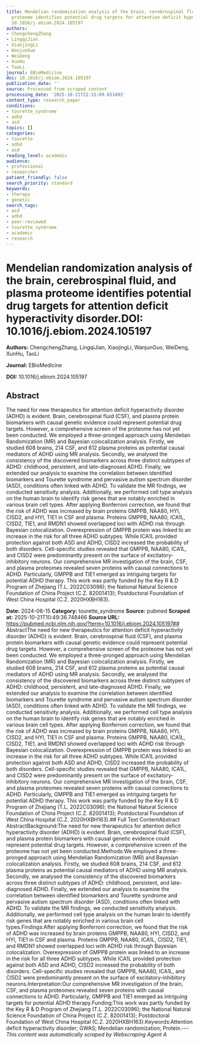 ```yaml
---
title: Mendelian randomization analysis of the brain, cerebrospinal fluid, and plasma
  proteome identifies potential drug targets for attention deficit hyperactivity disorder.**DOI:**
  10.1016/j.ebiom.2024.105197
authors:
- ChengchengZhang
- LingqiJian
- XiaojingLi
- WanjunGuo
- WeiDeng
- XunHu
- TaoLi
journal: EBioMedicine
doi: 10.1016/j.ebiom.2024.105197
publication_date: ''
source: Processed from scraped content
processing_date: '2025-10-21T22:15:09.651493'
content_type: research_paper
conditions:
- tourette_syndrome
- adhd
- asd
topics: []
categories:
- tourette
- adhd
- asd
reading_level: academic
audience:
- professional
- researcher
patient_friendly: false
search_priority: standard
keywords:
- therapy
- genetic
search_tags:
- asd
- adhd
- peer-reviewed
- tourette_syndrome
- academic
- research
---
```


# Mendelian randomization analysis of the brain, cerebrospinal fluid, and plasma proteome identifies potential drug targets for attention deficit hyperactivity disorder.**DOI:** 10.1016/j.ebiom.2024.105197

**Authors:** ChengchengZhang, LingqiJian, XiaojingLi, WanjunGuo, WeiDeng, XunHu, TaoLi

**Journal:** EBioMedicine

**DOI:** 10.1016/j.ebiom.2024.105197

## Abstract

The need for new therapeutics for attention deficit hyperactivity disorder (ADHD) is evident. Brain, cerebrospinal fluid (CSF), and plasma protein biomarkers with causal genetic evidence could represent potential drug targets. However, a comprehensive screen of the proteome has not yet been conducted.
We employed a three-pronged approach using Mendelian Randomization (MR) and Bayesian colocalization analysis. Firstly, we studied 608 brains, 214 CSF, and 612 plasma proteins as potential causal mediators of ADHD using MR analysis. Secondly, we analysed the consistency of the discovered biomarkers across three distinct subtypes of ADHD: childhood, persistent, and late-diagnosed ADHD. Finally, we extended our analysis to examine the correlation between identified biomarkers and Tourette syndrome and pervasive autism spectrum disorder (ASD), conditions often linked with ADHD. To validate the MR findings, we conducted sensitivity analysis. Additionally, we performed cell type analysis on the human brain to identify risk genes that are notably enriched in various brain cell types.
After applying Bonferroni correction, we found that the risk of ADHD was increased by brain proteins GMPPB, NAA80, HYI, CISD2, and HYI, TIE1 in CSF and plasma. Proteins GMPPB, NAA80, ICA1L, CISD2, TIE1, and RMDN1 showed overlapped loci with ADHD risk through Bayesian colocalization. Overexpression of GMPPB protein was linked to an increase in the risk for all three ADHD subtypes. While ICA1L provided protection against both ASD and ADHD, CISD2 increased the probability of both disorders. Cell-specific studies revealed that GMPPB, NAA80, ICA1L, and CISD2 were predominantly present on the surface of excitatory-inhibitory neurons.
Our comprehensive MR investigation of the brain, CSF, and plasma proteomes revealed seven proteins with causal connections to ADHD. Particularly, GMPPB and TIE1 emerged as intriguing targets for potential ADHD therapy.
This work was partly funded by the Key R & D Program of Zhejiang (T.L. 2022C03096); the National Natural Science Foundation of China Project (C.Z. 82001413); Postdoctoral Foundation of West China Hospital (C.Z. 2020HXBH163).

**Date:** 2024-06-15
**Category:** tourette_syndrome
**Source:** pubmed
**Scraped at:** 2025-10-21T10:49:36.748466
**Source URL:** https://pubmed.ncbi.nlm.nih.gov/?term=10.1016/j.ebiom.2024.105197## AbstractThe need for new therapeutics for attention deficit hyperactivity disorder (ADHD) is evident. Brain, cerebrospinal fluid (CSF), and plasma protein biomarkers with causal genetic evidence could represent potential drug targets. However, a comprehensive screen of the proteome has not yet been conducted.
We employed a three-pronged approach using Mendelian Randomization (MR) and Bayesian colocalization analysis. Firstly, we studied 608 brains, 214 CSF, and 612 plasma proteins as potential causal mediators of ADHD using MR analysis. Secondly, we analysed the consistency of the discovered biomarkers across three distinct subtypes of ADHD: childhood, persistent, and late-diagnosed ADHD. Finally, we extended our analysis to examine the correlation between identified biomarkers and Tourette syndrome and pervasive autism spectrum disorder (ASD), conditions often linked with ADHD. To validate the MR findings, we conducted sensitivity analysis. Additionally, we performed cell type analysis on the human brain to identify risk genes that are notably enriched in various brain cell types.
After applying Bonferroni correction, we found that the risk of ADHD was increased by brain proteins GMPPB, NAA80, HYI, CISD2, and HYI, TIE1 in CSF and plasma. Proteins GMPPB, NAA80, ICA1L, CISD2, TIE1, and RMDN1 showed overlapped loci with ADHD risk through Bayesian colocalization. Overexpression of GMPPB protein was linked to an increase in the risk for all three ADHD subtypes. While ICA1L provided protection against both ASD and ADHD, CISD2 increased the probability of both disorders. Cell-specific studies revealed that GMPPB, NAA80, ICA1L, and CISD2 were predominantly present on the surface of excitatory-inhibitory neurons.
Our comprehensive MR investigation of the brain, CSF, and plasma proteomes revealed seven proteins with causal connections to ADHD. Particularly, GMPPB and TIE1 emerged as intriguing targets for potential ADHD therapy.
This work was partly funded by the Key R & D Program of Zhejiang (T.L. 2022C03096); the National Natural Science Foundation of China Project (C.Z. 82001413); Postdoctoral Foundation of West China Hospital (C.Z. 2020HXBH163).## Full Text ContentAbstract AbstractBackground:The need for new therapeutics for attention deficit hyperactivity disorder (ADHD) is evident. Brain, cerebrospinal fluid (CSF), and plasma protein biomarkers with causal genetic evidence could represent potential drug targets. However, a comprehensive screen of the proteome has not yet been conducted.Methods:We employed a three-pronged approach using Mendelian Randomization (MR) and Bayesian colocalization analysis. Firstly, we studied 608 brains, 214 CSF, and 612 plasma proteins as potential causal mediators of ADHD using MR analysis. Secondly, we analysed the consistency of the discovered biomarkers across three distinct subtypes of ADHD: childhood, persistent, and late-diagnosed ADHD. Finally, we extended our analysis to examine the correlation between identified biomarkers and Tourette syndrome and pervasive autism spectrum disorder (ASD), conditions often linked with ADHD. To validate the MR findings, we conducted sensitivity analysis. Additionally, we performed cell type analysis on the human brain to identify risk genes that are notably enriched in various brain cell types.Findings:After applying Bonferroni correction, we found that the risk of ADHD was increased by brain proteins GMPPB, NAA80, HYI, CISD2, and HYI, TIE1 in CSF and plasma. Proteins GMPPB, NAA80, ICA1L, CISD2, TIE1, and RMDN1 showed overlapped loci with ADHD risk through Bayesian colocalization. Overexpression of GMPPB protein was linked to an increase in the risk for all three ADHD subtypes. While ICA1L provided protection against both ASD and ADHD, CISD2 increased the probability of both disorders. Cell-specific studies revealed that GMPPB, NAA80, ICA1L, and CISD2 were predominantly present on the surface of excitatory-inhibitory neurons.Interpretation:Our comprehensive MR investigation of the brain, CSF, and plasma proteomes revealed seven proteins with causal connections to ADHD. Particularly, GMPPB and TIE1 emerged as intriguing targets for potential ADHD therapy.Funding:This work was partly funded by the Key R & D Program of Zhejiang (T.L. 2022C03096); the National Natural Science Foundation of China Project (C.Z. 82001413); Postdoctoral Foundation of West China Hospital (C.Z. 2020HXBH163).Keywords:Attention deficit hyperactivity disorder; GWAS; Mendelian randomization; Protein.---
*This content was automatically scraped by Webscraping Agent A*